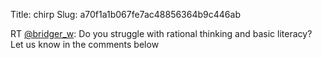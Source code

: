 Title: chirp
Slug: a70f1a1b067fe7ac48856364b9c446ab

RT <a href="http://twitter.com/bridger_w">@bridger_w</a>: Do you struggle with rational thinking and basic literacy? Let us know in the comments below
